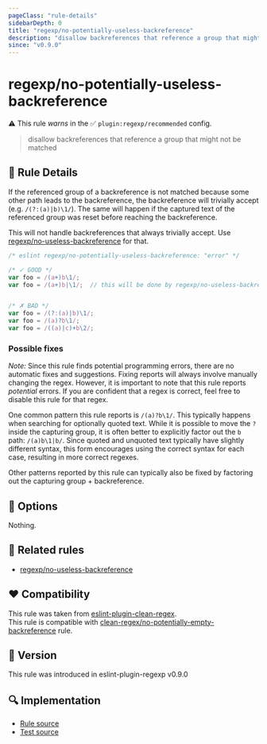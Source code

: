 ```yaml
---
pageClass: "rule-details"
sidebarDepth: 0
title: "regexp/no-potentially-useless-backreference"
description: "disallow backreferences that reference a group that might not be matched"
since: "v0.9.0"
---
```

# regexp/no-potentially-useless-backreference

⚠️ This rule _warns_ in the ✅ `plugin:regexp/recommended` config.

<!-- end auto-generated rule header -->

> disallow backreferences that reference a group that might not be matched

## :book: Rule Details

If the referenced group of a backreference is not matched because some other path leads to the backreference, the backreference will trivially accept (e.g. `/(?:(a)|b)\1/`). The same will happen if the captured text of the referenced group was reset before reaching the backreference.

This will not handle backreferences that always trivially accept. Use [regexp/no-useless-backreference] for that.

<eslint-code-block>

```js
/* eslint regexp/no-potentially-useless-backreference: "error" */

/* ✓ GOOD */
var foo = /(a+)b\1/;
var foo = /(a+)b|\1/;  // this will be done by regexp/no-useless-backreference


/* ✗ BAD */
var foo = /(?:(a)|b)\1/;
var foo = /(a)?b\1/;
var foo = /((a)|c)+b\2/;
```

</eslint-code-block>

### Possible fixes

_Note:_ Since this rule finds potential programming errors, there are no automatic fixes and suggestions. Fixing reports will always involve manually changing the regex. However, it is important to note that this rule reports _potential_ errors. If you are confident that a regex is correct, feel free to disable this rule for that regex.

One common pattern this rule reports is `/(a)?b\1/`. This typically happens when searching for optionally quoted text. While it is possible to move the `?` inside the capturing group, it is often better to explicitly factor out the `b` path: `/(a)b\1|b/`. Since quoted and unquoted text typically have slightly different syntax, this form encourages using the correct syntax for each case, resulting in more correct regexes.

Other patterns reported by this rule can typically also be fixed by factoring out the capturing group + backreference.

## :wrench: Options

Nothing.

## :couple: Related rules

- [regexp/no-useless-backreference]

[regexp/no-useless-backreference]: ./no-useless-backreference.md

## :heart: Compatibility

This rule was taken from [eslint-plugin-clean-regex].\
This rule is compatible with [clean-regex/no-potentially-empty-backreference] rule.

[eslint-plugin-clean-regex]: https://github.com/RunDevelopment/eslint-plugin-clean-regex
[clean-regex/no-potentially-empty-backreference]: https://github.com/RunDevelopment/eslint-plugin-clean-regex/blob/master/docs/rules/no-potentially-empty-backreference.md

## :rocket: Version

This rule was introduced in eslint-plugin-regexp v0.9.0

## :mag: Implementation

- [Rule source](https://github.com/ota-meshi/eslint-plugin-regexp/blob/master/lib/rules/no-potentially-useless-backreference.ts)
- [Test source](https://github.com/ota-meshi/eslint-plugin-regexp/blob/master/tests/lib/rules/no-potentially-useless-backreference.ts)

